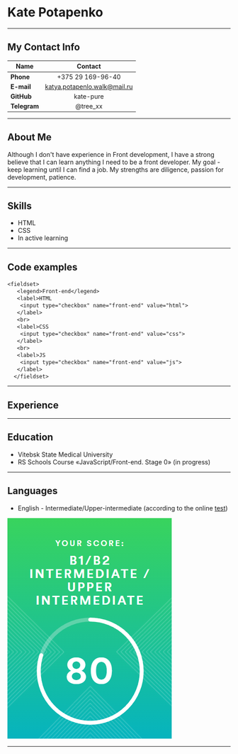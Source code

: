 # Kate Potapenko

************

## My Contact Info

Name|Contact
-----------|:-------:
**Phone**|+375 29 169-96-40
**E-mail**|<katya.potapenlo.walk@mail.ru>
**GitHub**|kate-pure
**Telegram**|@tree_xx

************

## About Me

Although I don't have experience in Front development, I have a strong believe that I can learn anything I need to be a front developer. My goal - keep learning until I can find a job. My strengths are diligence, passion for development, patience.

************

## Skills

* HTML
* CSS
* In active learning

************

## Code examples

```
<fieldset>
   <legend>Front-end</legend>
   <label>HTML
    <input type="checkbox" name="front-end" value="html">
   </label>
   <br>
   <label>CSS
    <input type="checkbox" name="front-end" value="css">
   </label>
   <br>
   <label>JS
    <input type="checkbox" name="front-end" value="js">
   </label>
  </fieldset>
```

************

## Experience

************

## Education

* Vitebsk State Medical University
* RS Schools Course «JavaScript/Front-end. Stage 0» (in progress)

************

## Languages

* English - Intermediate/Upper-intermediate (according to the online [test](www.efset.org))

![score](CV.png)

************